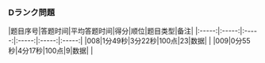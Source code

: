 ### Dランク問題 

|题目序号|答题时间|平均答题时间|得分|顺位|题目类型|备注|
|:-----:|:-----:|:-----:|:-----:|:-----:|:-----:|
|008|1分49秒|3分22秒|100点|23|数据| |
|009|0分55秒|4分17秒|100点|9|数据| | 




